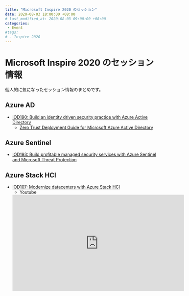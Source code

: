 ```yaml
---
title: "Microsoft Inspire 2020 のセッション"
date: 2020-08-03 18:00:00 +08:00
# last_modified_at: 2020-08-03 09:00:00 +08:00
categories: 
 - Event
#tags: 
# - Inspire 2020
---
```


# Microsoft Inspire 2020 のセッション情報
個人的に気になったセッション情報のまとめです。

## Azure AD
+ [IOD190: Build an identity driven security practice with Azure Active Directory](https://myinspire.microsoft.com/sessions/1bc5b5f4-bb89-4747-a3ed-3fe3666e5fb1?source=sessions)
    + [Zero Trust Deployment Guide for Microsoft Azure Active Directory](https://www.microsoft.com/security/blog/2020/04/30/zero-trust-deployment-guide-azure-active-directory/)

## Azure Sentinel
+ [IOD193: Build profitable managed security services with Azure Sentinel and Microsoft Threat Protection](https://myinspire.microsoft.com/sessions/61155a23-1489-4fca-a2e4-1a20c0cda8b7?source=sessions)

## Azure Stack HCI
+ [IOD107: Modernize datacenters with Azure Stack HCI](https://myinspire.microsoft.com/sessions/4a50e354-b3a8-4d54-9d2a-9dc723ac1030?source=sessions)
    + Youtube
    <iframe width="560" height="315" src="https://www.youtube.com/embed/FC_uo6zv5Fs" frameborder="0" allow="accelerometer; autoplay; encrypted-media; gyroscope; picture-in-picture" allowfullscreen></iframe>





